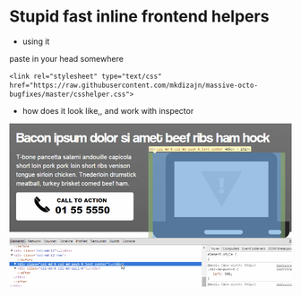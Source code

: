 # Stupid fast inline frontend helpers

* using it

paste in your head somewhere

```
<link rel="stylesheet" type="text/css" href="https://raw.githubusercontent.com/mkdizajn/massive-octo-bugfixes/master/csshelper.css">
```


* how does it look like,, and work with inspector

![explanation](little_explanation.gif?raw=true, "Little demo :)")

